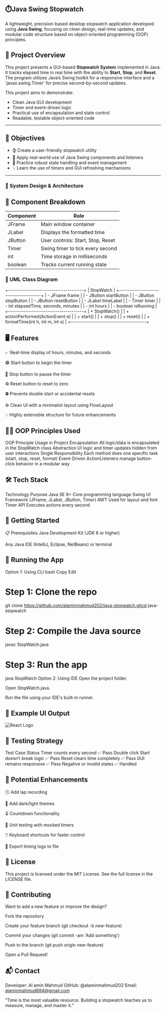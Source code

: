 ## ⏱️Java Swing Stopwatch
A lightweight, precision-based desktop stopwatch application developed using **Java Swing**, focusing on clean design, real-time updates, and modular code structure based on object-oriented programming (OOP) principles.


## 📘 Project Overview

This project presents a GUI-based **Stopwatch System** implemented in Java. It tracks elapsed time in real time with the ability to **Start**, **Stop**, and **Reset**. The program utilizes Java’s Swing toolkit for a responsive interface and a 'javax.swing.Timer' for precise second-by-second updates.

This project aims to demonstrate:
- Clean Java GUI development
- Timer and event-driven logic
- Practical use of encapsulation and state control
- Readable, testable object-oriented code

---

## 🎯 Objectives

- ⌚ Create a user-friendly stopwatch utility
- 🧠 Apply real-world use of Java Swing components and listeners
- 🔁 Practice robust state handling and event management
- 💡 Learn the use of timers and GUI refreshing mechanisms

---

### 🧱 System Design & Architecture

## 🧠 Component Breakdown

| Component   | Role                                      |
|------------|-------------------------------------------|
| JFrame   | Main window container                     |
| JLabel   | Displays the formatted time               |
| JButton  | User controls: Start, Stop, Reset         |
| Timer    | Swing timer to tick every second          |
| int      | Time storage in milliseconds              |
| boolean  | Tracks current running state              |

### 🧩 UML Class Diagram

+--------------------------------------+
|             StopWatch               |
+--------------------------------------+
| - JFrame frame                      |
| - JButton startButton               |
| - JButton stopButton                |
| - JButton resetButton               |
| - JLabel timeLabel                  |
| - Timer timer                       |
| - int elapsedTime, seconds, minutes |
| - int hours                         |
| - boolean isRunning                 |
+--------------------------------------+
| + StopWatch()                       |
| + actionPerformed(ActionEvent e)    |
| + start()                           |
| + stop()                            |
| + reset()                           |
| + formatTime(int h, int m, int s)   |
+--------------------------------------+

## 🖥️ Features
✅ Real-time display of hours, minutes, and seconds

🟢 Start button to begin the timer

🔴 Stop button to pause the timer

♻️ Reset button to reset to zero

⛔ Prevents double start or accidental resets

⚙️ Clean UI with a minimalist layout using FlowLayout

💡 Highly extensible structure for future enhancements

## 🧑‍💻 OOP Principles Used
OOP Principle	Usage in Project
Encapsulation	All logic/data is encapsulated in the StopWatch class
Abstraction	UI logic and timer updates hidden from user interactions
Single Responsibility	Each method does one specific task (start, stop, reset, format)
Event-Driven	ActionListeners manage button-click behavior in a modular way

## 🛠️ Tech Stack
Technology	Purpose
Java SE 8+	Core programming language
Swing	UI Framework (JFrame, JLabel, JButton, Timer)
AWT	Used for layout and font
Timer API	Executes actions every second

## 🏁 Getting Started
📋 Prerequisites
Java Development Kit (JDK 8 or higher)

Any Java IDE (IntelliJ, Eclipse, NetBeans) or terminal

## 🚀 Running the App
Option 1: Using CLI
bash
Copy
Edit
# Step 1: Clone the repo
git clone https://github.com/alaminmahmud202/java-stopwatch.gitcd java-stopwatch

# Step 2: Compile the Java source
javac StopWatch.java

# Step 3: Run the app
java StopWatch
Option 2: Using IDE
Open the project folder.

Open StopWatch.java.

Run the file using your IDE's built-in runner.

## 🔎 Example UI Output
<img src="![java output](https://github.com/user-attachments/assets/fd8cf358-e64c-478b-b9b9-f31a634870c3)" alt="React Logo" />




## 🧪 Testing Strategy
Test Case	Status
Timer counts every second	✅ Pass
Double click Start doesn’t break logic	✅ Pass
Reset clears time completely	✅ Pass
GUI remains responsive	✅ Pass
Negative or invalid states	✅ Handled

## 🧭 Potential Enhancements
🕓 Add lap recording

🌌 Add dark/light themes

⏳ Countdown functionality

🧪 Unit testing with mocked timers

🖱️ Keyboard shortcuts for faster control

🧾 Export timing logs to file

## 📜 License
This project is licensed under the MIT License.
See the full license in the LICENSE file.

## 🤝 Contributing
Want to add a new feature or improve the design?

Fork the repository

Create your feature branch (git checkout -b new-feature)

Commit your changes (git commit -am 'Add something')

Push to the branch (git push origin new-feature)

Open a Pull Request!

## 📬 Contact
Developer: Al amin Mahmud
GitHub: @alaminmahmud202
Email: alaminmahmud684@gmail.com

“Time is the most valuable resource. Building a stopwatch teaches us to measure, manage, and master it.”
